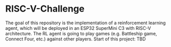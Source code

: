 # RISC-V-Challenge
The goal of this repository is the implementation of a reinforcement learning agent, which will be deployed in an ESP32 SuperMini C3 with RISC-V architecture. The RL agent is going to play games (e.g. Battleship game, Connect Four, etc.) against other players. Start of this project: TBD
